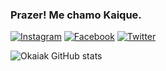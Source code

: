 ### Prazer! Me chamo Kaique.
[![Instagram](https://img.shields.io/badge/Instagram-E4405F?style=for-the-badge&logo=instagram&logoColor=white)]()
[![Facebook](https://img.shields.io/badge/Facebook-1877F2?style=for-the-badge&logo=facebook&logoColor=white)]()
[![Twitter](https://img.shields.io/badge/Twitter-1DA1F2?style=for-the-badge&logo=twitter&logoColor=white)]()

![Okaiak GitHub stats](https://github-readme-stats.vercel.app/api?username=Okaiak&show_icons=true&theme=radical)
